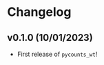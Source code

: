 # Changelog

<!--next-version-placeholder-->

## v0.1.0 (10/01/2023)

- First release of `pycounts_wt`!